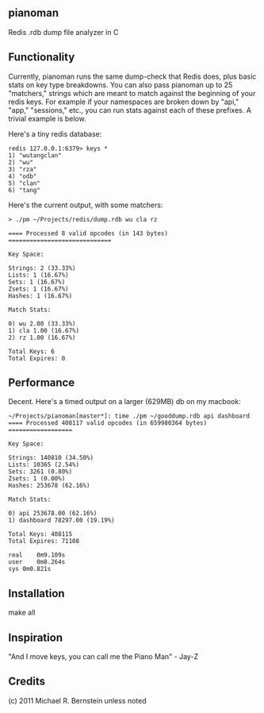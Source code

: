 pianoman
--------

Redis .rdb dump file analyzer in C

Functionality
-------------

Currently, pianoman runs the same dump-check that Redis does, plus basic stats
on key type breakdowns.  You can also pass pianoman up to 25 "matchers," strings
which are meant to match against the beginning of your redis keys.  For example
if your namespaces are broken down by "api," "app," "sessions," etc., you can
run stats against each of these prefixes.  A trivial example is below.

Here's a tiny redis database:

    redis 127.0.0.1:6379> keys *
    1) "wutangclan"
    2) "wu"
    3) "rza"
    4) "odb"
    5) "clan"
    6) "tang"

Here's the current output, with some matchers:

    > ./pm ~/Projects/redis/dump.rdb wu cla rz

    ==== Processed 8 valid opcodes (in 143 bytes) =============================

    Key Space:

    Strings: 2 (33.33%)
    Lists: 1 (16.67%)
    Sets: 1 (16.67%)
    Zsets: 1 (16.67%)
    Hashes: 1 (16.67%)

    Match Stats:

    0) wu 2.00 (33.33%)
    1) cla 1.00 (16.67%)
    2) rz 1.00 (16.67%)

    Total Keys: 6
    Total Expires: 0


Performance
-----------

Decent. Here's a timed output on a larger (629MB) db on my macbook:

    ~/Projects/pianoman[master*]: time ./pm ~/gooddump.rdb api dashboard
    ==== Processed 408117 valid opcodes (in 659980364 bytes) ==================

    Key Space:

    Strings: 140810 (34.50%)
    Lists: 10365 (2.54%)
    Sets: 3261 (0.80%)
    Zsets: 1 (0.00%)
    Hashes: 253678 (62.16%)

    Match Stats:

    0) api 253678.00 (62.16%)
    1) dashboard 78297.00 (19.19%)

    Total Keys: 408115
    Total Expires: 71108

    real	0m9.109s
    user	0m8.264s
    sys	0m0.821s


Installation
------------

make all

Inspiration
-----------

"And I move keys, you can call me the Piano Man" - Jay-Z

Credits
-------

(c) 2011 Michael R. Bernstein unless noted
